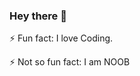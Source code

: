### Hey there 👋

<!--
**ashwin1321/ashwin1321** is a ✨ _special_ ✨ repository because its `README.md` (this file) appears on your GitHub profile.

Here are some ideas to get you started:
-->

⚡ Fun fact: I love Coding.

⚡ Not so fun fact:  I am NOOB

